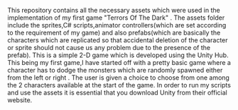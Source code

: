This repository contains all the necessary assets which were used in the implementation of my first game "Terrors Of The Dark" . The assets folder include the sprites,C# scripts,animator controllers(which are set according to the requirement of my game) and also prefabs(which are basically the characters which are replicated so that accidental deletion of the character or sprite should not cause us any problem due to the presence of the prefab). This is a simple 2-D game which is developed using the Unity Hub. This being my first game,I have started off with a pretty basic game where a character has to dodge the monsters which are randomly spawned either from the left or right . The user is given a choice to choose from one among the 2 characters available at the start of the game. In order to run my scripts and use the assets it is essential that you download Unity from their official website.
